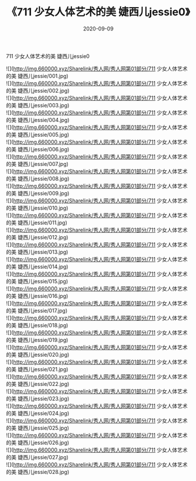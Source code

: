 ﻿---
layout: post
title:  《711 少女人体艺术的美 婕西儿jessie0》
date:   2020-09-09
img: http://img.660000.xyz/Sharelink/秀人网/秀人网第01部分/711 少女人体艺术的美 婕西儿jessie0/000.jpg
categories: [美女, 清纯, 唯美]
---

711 少女人体艺术的美 婕西儿jessie0

  ![](http://img.660000.xyz/Sharelink/秀人网/秀人网第01部分/711 少女人体艺术的美 婕西儿jessie/001.jpg) <br> ![](http://img.660000.xyz/Sharelink/秀人网/秀人网第01部分/711 少女人体艺术的美 婕西儿jessie/002.jpg) <br> ![](http://img.660000.xyz/Sharelink/秀人网/秀人网第01部分/711 少女人体艺术的美 婕西儿jessie/003.jpg) <br> ![](http://img.660000.xyz/Sharelink/秀人网/秀人网第01部分/711 少女人体艺术的美 婕西儿jessie/004.jpg) <br> ![](http://img.660000.xyz/Sharelink/秀人网/秀人网第01部分/711 少女人体艺术的美 婕西儿jessie/005.jpg) <br> ![](http://img.660000.xyz/Sharelink/秀人网/秀人网第01部分/711 少女人体艺术的美 婕西儿jessie/006.jpg) <br> ![](http://img.660000.xyz/Sharelink/秀人网/秀人网第01部分/711 少女人体艺术的美 婕西儿jessie/007.jpg) <br> ![](http://img.660000.xyz/Sharelink/秀人网/秀人网第01部分/711 少女人体艺术的美 婕西儿jessie/008.jpg) <br> ![](http://img.660000.xyz/Sharelink/秀人网/秀人网第01部分/711 少女人体艺术的美 婕西儿jessie/009.jpg) <br> ![](http://img.660000.xyz/Sharelink/秀人网/秀人网第01部分/711 少女人体艺术的美 婕西儿jessie/010.jpg) <br> ![](http://img.660000.xyz/Sharelink/秀人网/秀人网第01部分/711 少女人体艺术的美 婕西儿jessie/011.jpg) <br> ![](http://img.660000.xyz/Sharelink/秀人网/秀人网第01部分/711 少女人体艺术的美 婕西儿jessie/012.jpg) <br> ![](http://img.660000.xyz/Sharelink/秀人网/秀人网第01部分/711 少女人体艺术的美 婕西儿jessie/013.jpg) <br> ![](http://img.660000.xyz/Sharelink/秀人网/秀人网第01部分/711 少女人体艺术的美 婕西儿jessie/014.jpg) <br> ![](http://img.660000.xyz/Sharelink/秀人网/秀人网第01部分/711 少女人体艺术的美 婕西儿jessie/015.jpg) <br> ![](http://img.660000.xyz/Sharelink/秀人网/秀人网第01部分/711 少女人体艺术的美 婕西儿jessie/016.jpg) <br> ![](http://img.660000.xyz/Sharelink/秀人网/秀人网第01部分/711 少女人体艺术的美 婕西儿jessie/017.jpg) <br> ![](http://img.660000.xyz/Sharelink/秀人网/秀人网第01部分/711 少女人体艺术的美 婕西儿jessie/018.jpg) <br> ![](http://img.660000.xyz/Sharelink/秀人网/秀人网第01部分/711 少女人体艺术的美 婕西儿jessie/019.jpg) <br> ![](http://img.660000.xyz/Sharelink/秀人网/秀人网第01部分/711 少女人体艺术的美 婕西儿jessie/020.jpg) <br> ![](http://img.660000.xyz/Sharelink/秀人网/秀人网第01部分/711 少女人体艺术的美 婕西儿jessie/021.jpg) <br> ![](http://img.660000.xyz/Sharelink/秀人网/秀人网第01部分/711 少女人体艺术的美 婕西儿jessie/022.jpg) <br> ![](http://img.660000.xyz/Sharelink/秀人网/秀人网第01部分/711 少女人体艺术的美 婕西儿jessie/023.jpg) <br> ![](http://img.660000.xyz/Sharelink/秀人网/秀人网第01部分/711 少女人体艺术的美 婕西儿jessie/024.jpg) <br> ![](http://img.660000.xyz/Sharelink/秀人网/秀人网第01部分/711 少女人体艺术的美 婕西儿jessie/025.jpg) <br> ![](http://img.660000.xyz/Sharelink/秀人网/秀人网第01部分/711 少女人体艺术的美 婕西儿jessie/026.jpg) <br> ![](http://img.660000.xyz/Sharelink/秀人网/秀人网第01部分/711 少女人体艺术的美 婕西儿jessie/027.jpg) <br> ![](http://img.660000.xyz/Sharelink/秀人网/秀人网第01部分/711 少女人体艺术的美 婕西儿jessie/028.jpg) <br>